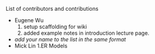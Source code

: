 List of contributors and contributions


* Eugene Wu 
  1. setup scaffolding for wiki
  1. added example notes in introduction lecture page.
* _add your name to the list in the same format_
* Mick Lin
  1.ER Models 
